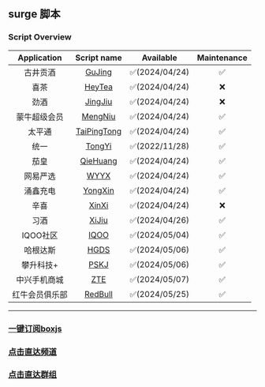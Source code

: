 ## surge 脚本
### Script Overview
 
|   Application   |                                    Script name                                    |   Available   | Maintenance |
|:---------------:|:---------------------------------------------------------------------------------:|:-------------:|:-----------:|
|      古井贡酒       |        [GuJing](https://github.com/xzxxn777/Surge/blob/main/Script/GuJing)        | ✅(2024/04/24) |      ✅      |
|       喜茶        |        [HeyTea](https://github.com/xzxxn777/Surge/blob/main/Script/HeyTea)        | ✅(2024/04/24) |      ❌      |
|       劲酒        |   [JingJiu](https://github.com/xzxxn777/Surge/blob/main/Script/BackUp/JingJiu)    | ✅(2024/04/24) |      ❌      |
|     蒙牛超级会员      |       [MengNiu](https://github.com/xzxxn777/Surge/blob/main/Script/MengNiu)       | ✅(2024/04/24) |      ✅      |
|       太平通       |   [TaiPingTong](https://github.com/xzxxn777/Surge/blob/main/Script/TaiPingTong)   | ✅(2024/04/24) |      ✅      |
|       统一        |        [TongYi](https://github.com/xzxxn777/Surge/blob/main/Script/TongYi)        | ✅(2022/11/28) |      ✅      |
|       茄皇        | [QieHuang](https://github.com/xzxxn777/Surge/blob/main/Script/TongYi/QieHuang.js) | ✅(2024/04/24) |     ✅️      |
|      网易严选       |          [WYYX](https://github.com/xzxxn777/Surge/blob/main/Script/WYYX)          | ✅(2024/04/24) |     ✅️      |
|      涌鑫充电       |       [YongXin](https://github.com/xzxxn777/Surge/blob/main/Script/YongXin)       | ✅(2024/04/24) |     ✅️      |
|       辛喜        |     [XinXi](https://github.com/xzxxn777/Surge/blob/main/Script/BackUp/XinXi)      | ✅(2024/04/24) |      ❌️      |
|       习酒        |         [XiJiu](https://github.com/xzxxn777/Surge/blob/main/Script/XiJiu)         | ✅(2024/04/26) |     ✅️      |
|     IQOO社区      |          [IQOO](https://github.com/xzxxn777/Surge/blob/main/Script/IQOO)          | ✅(2024/05/04) |     ✅️      |
|      哈根达斯       |          [HGDS](https://github.com/xzxxn777/Surge/blob/main/Script/HGDS)          | ✅(2024/05/06) |     ✅️      |
|      攀升科技+      |          [PSKJ](https://github.com/xzxxn777/Surge/blob/main/Script/PSKJ)          | ✅(2024/05/06) |     ✅️      |
|        中兴手机商城         |           [ZTE](https://github.com/xzxxn777/Surge/blob/main/Script/ZTE)           | ✅(2024/05/07) |     ✅️      |
|        红牛会员俱乐部         |           [RedBull](https://github.com/xzxxn777/Surge/blob/main/Script/RedBull)           | ✅(2024/05/25) |     ✅️      |

------
### [一键订阅boxjs](http://boxjs.com/#/sub/add/https://raw.githubusercontent.com/xzxxn777/Surge/main/xzxxn.json)
### [点击直达频道](https://t.me/xzxxn777)
### [点击直达群组](https://t.me/xzxxn7777)
